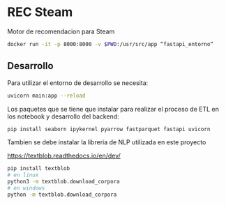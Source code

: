 # REC Steam

Motor de recomendacion para Steam

```bash
docker run -it -p 8000:8000 -v $PWD:/usr/src/app “fastapi_entorno“
```

## Desarrollo

Para utilizar el entorno de desarrollo se necesita:

```bash
uvicorn main:app --reload
```

Los paquetes que se tiene que instalar para realizar el proceso de ETL en los notebook y desarrollo del backend:

```bash
pip install seaborn ipykernel pyarrow fastparquet fastapi uvicorn
```

Tambien se debe instalar la libreria de NLP utilizada en este proyecto

https://textblob.readthedocs.io/en/dev/

```bash
pip install textblob
# en linux
python3 -m textblob.download_corpora
# en windows
python -m textblob.download_corpora
```